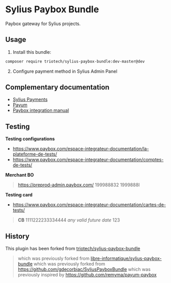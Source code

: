 # Sylius Paybox Bundle

Paybox gateway for Sylius projects.

## Usage

1. Install this bundle:

```bash
composer require triotech/sylius-paybox-bundle:dev-master@dev
```

2. Configure payment method in Sylius Admin Panel

## Complementary documentation

- [Sylius Payments](http://docs.sylius.org/en/latest/book/orders/payments.html)
- [Payum](https://github.com/Payum/Payum/blob/master/docs/index.md)
- [Paybox integration manual](http://www.paybox.com/wp-content/uploads/2017/08/ManuelIntegrationVerifone_PayboxSystem_V8.0_FR.pdf)

## Testing

**Testing configurations**
- https://www.paybox.com/espace-integrateur-documentation/la-plateforme-de-tests/
- https://www.paybox.com/espace-integrateur-documentation/comptes-de-tests/

**Merchant BO**
> https://preprod-admin.paybox.com/
> 199988832
> 1999888I

**Testing card**
- https://www.paybox.com/espace-integrateur-documentation/cartes-de-tests/
> **CB**
> 1111222233334444
> *any valid future date*
> 123

## History

This plugin has been forked from [triotech/sylius-paybox-bundle](https://git.triotech.fr/composer/sylius-paybox-bundle/)

> which was previously forked from [libre-informatique/sylius-paybox-bundle](https://github.com/sil-project/SyliusPayboxBundle)
> which was previously forked from https://github.com/gdecorbiac/SyliusPayboxBundle
> which was previously inspired by https://github.com/remyma/payum-paybox